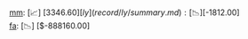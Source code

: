 [mm](record/mm/summary.md): [📈] [$3346.60]  
[ly](record/ly/summary.md): [📉] [$-1812.00]  
[fa](record/fa/summary.md): [📉] [$-888160.00]  
